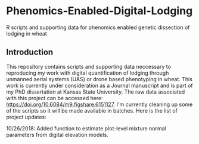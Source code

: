 # Phenomics-Enabled-Digital-Lodging
R scripts and supporting data for phenomics enabled genetic dissection of lodging in wheat

## Introduction
This repository contains scripts and supporting data neccessary to reproducing my work with digital quantification of lodging through unmanned aerial systems (UAS) or drone based phenotyping in wheat. This work is currently under consideration as a Journal manuscript and is part of my PhD dissertation at Kansas State University. The raw data associated with this project can be accessed here: https://doi.org/10.6084/m9.figshare.6151127. I'm currently cleaning up some of the scripts so it will be made available in batches. Here is the list of project updates:

10/26/2018: Added function to estimate plot-level mixture normal parameters from digital elevation models. 


